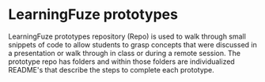 # LearningFuze prototypes
LearningFuze prototypes repository (Repo) is used to walk through small snippets of code to allow students to grasp concepts
that were discussed in a presentation or walk through in class or during a remote session. The prototype repo has folders
and within those folders are individualized README's that describe the steps to complete each prototype.